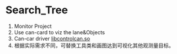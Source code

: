 # Search_Tree
1. Monitor Project</br>
2. Use can-card to viz the lane&Objects</br>
3. Can-car driver [libcontrolcan.so](libcontrolcan.so)</br>
4. 根据实际需求不同，可替换工具类和画图达到可视化其他观测量目标。</br>

